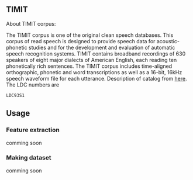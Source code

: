 ## TIMIT
About TIMIT corpus:

The TIMIT corpus is one of the original clean speech databases. This corpus of read speech is designed to provide speech data for acoustic-phonetic studies and for the development and evaluation of automatic speech recognition systems. TIMIT contains broadband recordings of 630 speakers of eight major dialects of American English, each reading ten phonetically rich sentences. The TIMIT corpus includes time-aligned orthographic, phonetic and word transcriptions as well as a 16-bit, 16kHz speech waveform file for each utterance. Description of catalog from [here](http://www.ldc.upenn.edu/Catalog/CatalogEntry.jsp?catalogId=LDC93S1). The LDC numbers are

    LDC93S1


## Usage
### Feature extraction
comming soon

### Making dataset
comming soon
